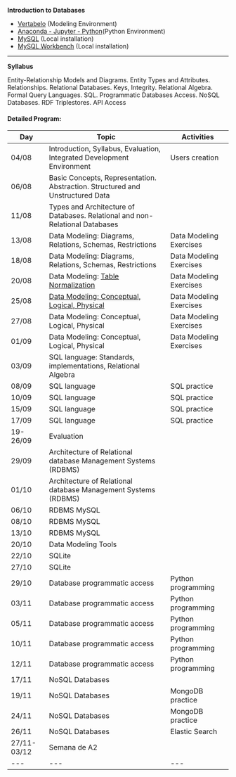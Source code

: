 **Introduction to Databases**


- [Vertabelo](https://www.vertabelo.com/) (Modeling Environment)
- [Anaconda - Jupyter - Python](https://www.anaconda.com/products/individual)(Python Environment)
- [MySQL](https://dev.mysql.com/downloads/installer/) (Local installation)
- [MySQL Workbench](https://www.mysql.com/products/workbench/) (Local installation)

****

**Syllabus**

Entity-Relationship Models and Diagrams. Entity Types and Attributes. Relationships. Relational Databases. Keys, Integrity. Relational Algebra. Formal Query Languages. SQL. Programmatic Databases Access. NoSQL Databases. RDF Triplestores. API Access

#### Detailed Program:

|Day|Topic|Activities|
|---|---|---|
|04/08|Introduction, Syllabus, Evaluation, Integrated Development Environment|Users creation|
|06/08|Basic Concepts, Representation. Abstraction. Structured and Unstructured Data|
|11/08|Types and Architecture of Databases. Relational and non-Relational Databases|
|13/08|Data Modeling: Diagrams, Relations, Schemas, Restrictions|Data Modeling Exercises|
|18/08|Data Modeling: Diagrams, Relations, Schemas, Restrictions|Data Modeling Exercises|
|20/08|Data Modeling: [Table Normalization](https://www.guru99.com/database-normalization.html)|Data Modeling Exercises|
|25/08|[Data Modeling: Conceptual, Logical, Physical](https://online.visual-paradigm.com/knowledge/visual-modeling/conceptual-vs-logical-vs-physical-data-model/)|Data Modeling Exercises|
|27/08|Data Modeling: Conceptual, Logical, Physical|Data Modeling Exercises|
|01/09|Data Modeling: Conceptual, Logical, Physical|Data Modeling Exercises|
|03/09|SQL language: Standards, implementations, Relational Algebra|
|08/09|SQL language|SQL practice|
|10/09|SQL language|SQL practice|
|15/09|SQL language|SQL practice|
|17/09|SQL language|SQL practice|
|19-26/09|Evaluation|
|29/09|Architecture of Relational database Management Systems (RDBMS)|
|01/10|Architecture of Relational database Management Systems (RDBMS)|
|06/10|RDBMS MySQL|
|08/10|RDBMS MySQL|
|13/10|RDBMS MySQL|
|20/10|Data Modeling Tools|
|22/10|SQLite|
|27/10|SQLite|
|29/10|Database programmatic access|Python programming|
|03/11|Database programmatic access|Python programming|
|05/11|Database programmatic access|Python programming|
|10/11|Database programmatic access|Python programming|
|12/11|Database programmatic access|Python programming|
|17/11|NoSQL Databases|
|19/11|NoSQL Databases|MongoDB practice|
|24/11|NoSQL Databases|MongoDB practice|
|26/11|NoSQL Databases|Elastic Search|
|27/11-03/12|Semana de A2|
|---|---|---|

